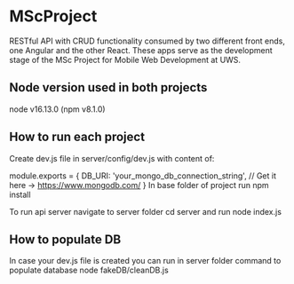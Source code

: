 # MScProject
RESTful API with CRUD functionality consumed by two different front ends, one Angular and the other React. These apps serve as the development stage of the MSc Project for Mobile Web Development at UWS.

## Node version used in both projects
node v16.13.0 (npm v8.1.0)

## How to run each project
Create dev.js file in server/config/dev.js with content of:

module.exports = {
  DB_URI: 'your_mongo_db_connection_string', // Get it here -> https://www.mongodb.com/
}
In base folder of project run npm install

To run api server navigate to server folder cd server and run node index.js

## How to populate DB
In case your dev.js file is created you can run in server folder command to populate database node fakeDB/cleanDB.js
